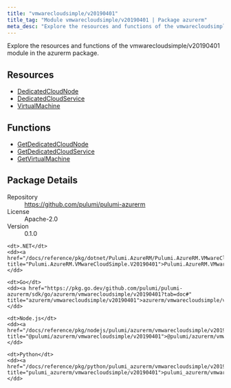 ```yaml
---
title: "vmwarecloudsimple/v20190401"
title_tag: "Module vmwarecloudsimple/v20190401 | Package azurerm"
meta_desc: "Explore the resources and functions of the vmwarecloudsimple/v20190401 module in the azurerm package."
---
```


<!-- WARNING: this file was generated by Pulumi Docs Generator. -->
<!-- Do not edit by hand unless you're certain you know what you are doing! -->

Explore the resources and functions of the vmwarecloudsimple/v20190401 module in the azurerm package.

<h2 id="resources">Resources</h2>
<ul class="api">
    <li><a href="dedicatedcloudnode" title="DedicatedCloudNode"><span class="symbol resource"></span>DedicatedCloudNode</a></li>
    <li><a href="dedicatedcloudservice" title="DedicatedCloudService"><span class="symbol resource"></span>DedicatedCloudService</a></li>
    <li><a href="virtualmachine" title="VirtualMachine"><span class="symbol resource"></span>VirtualMachine</a></li>
</ul>

<h2 id="functions">Functions</h2>
<ul class="api">
    <li><a href="getdedicatedcloudnode" title="GetDedicatedCloudNode"><span class="symbol function"></span>GetDedicatedCloudNode</a></li>
    <li><a href="getdedicatedcloudservice" title="GetDedicatedCloudService"><span class="symbol function"></span>GetDedicatedCloudService</a></li>
    <li><a href="getvirtualmachine" title="GetVirtualMachine"><span class="symbol function"></span>GetVirtualMachine</a></li>
</ul>

<h2 id="package-details">Package Details</h2>
<dl class="package-details">
	<dt>Repository</dt>
	<dd><a href="https://github.com/pulumi/pulumi-azurerm">https://github.com/pulumi/pulumi-azurerm</a></dd>
	<dt>License</dt>
	<dd>Apache-2.0</dd>
	<dt>Version</dt>
	<dd>0.1.0</dd>
</dl>



<dl class="tabular">

    <dt>.NET</dt>
    <dd><a href="/docs/reference/pkg/dotnet/Pulumi.AzureRM/Pulumi.AzureRM.VMwareCloudSimple.V20190401.html" title="Pulumi.AzureRM.VMwareCloudSimple.V20190401">Pulumi.AzureRM.VMwareCloudSimple.V20190401</a></dd>

    <dt>Go</dt>
    <dd><a href="https://pkg.go.dev/github.com/pulumi/pulumi-azurerm/sdk/go/azurerm/vmwarecloudsimple/v20190401?tab=doc#" title="azurerm/vmwarecloudsimple/v20190401">azurerm/vmwarecloudsimple/v20190401</a></dd>

    <dt>Node.js</dt>
    <dd><a href="/docs/reference/pkg/nodejs/pulumi/azurerm/vmwarecloudsimple/v20190401/#" title="@pulumi/azurerm/vmwarecloudsimple/v20190401">@pulumi/azurerm/vmwarecloudsimple/v20190401</a></dd>

    <dt>Python</dt>
    <dd><a href="/docs/reference/pkg/python/pulumi_azurerm/vmwarecloudsimple/v20190401" title="pulumi_azurerm/vmwarecloudsimple/v20190401">pulumi_azurerm/vmwarecloudsimple/v20190401</a></dd>

</dl>

